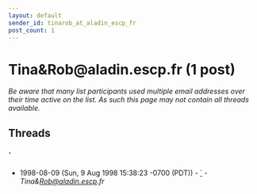 ```yaml
---
layout: default
sender_id: tinarob_at_aladin_escp_fr
post_count: 1
---
```


# Tina&Rob<span>@</span>aladin.escp.fr (1 post)

_Be aware that many list participants used multiple email addresses over their time active on the list. As such this page may not contain all threads available._

## Threads

### `
+ 1998-08-09 (Sun, 9 Aug 1998 15:38:23 -0700 (PDT)) - [`](/archive/1998/08/bc1a1f3ce90893fa650c0c0f4f24149a475ff4e320899c64ac34862845bc6c44) - _Tina&Rob@aladin.escp.fr_

